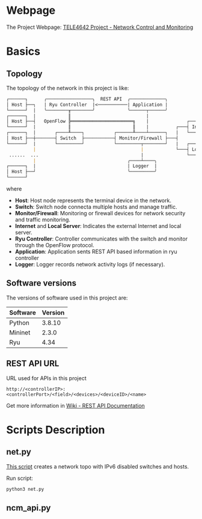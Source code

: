 # Webpage

The Project Webpage: [TELE4642 Project - Network Control and Monitoring](https://sites.google.com/view/tele4642-project-ncm)

# Basics 

## Topology
The topology of the network in this project is like:
``` markdown
┌──────┐      ╭─────────────────╮  REST API  ╭─────────────╮
│ Host ├──┐   | Ryu Controller  |<───────────| Application |
└──────┘  |   ╰────────╥────────╯            ╰──────┬──────╯
┌──────┐  |            ║                            | 
│ Host ├──┤   OpenFlow ╠═══════════════════════╗    |              ┌──────────┐
└──────┘  |            ║                       ║    |          ┌───┤ Internet |
┌──────┐  |       ┌────╨────┐           ┌──────╨────┴──────┐   |   └──────────┘
│ Host ├──┼───────┤ Switch  ├───────────┤ Monitor/Firewall ├───┤
└──────┘  |       └─────────┘           └─────────┬────────┘   |   ┌──────────────┐
          |                                       |            └───┤ Local Server |
 ......  ...                                      |                └──────────────┘
          |                                  ╭────┴────╮
┌──────┐  |                                  | Logger  |
│ Host ├──┘                                  ╰─────────╯
└──────┘  
```
where
- **Host**: Host node represents the terminal device in the network.
- **Switch**: Switch node connecta multiple hosts and manage traffic.
- **Monitor/Firewall**: Monitoring or firewall devices for network security and traffic monitoring.
- **Internet** and **Local Server**: Indicates the external Internet and local server.
- **Ryu Controller**: Controller communicates with the switch and monitor through the OpenFlow protocol.
- **Application**: Application sents REST API based information in ryu controller
- **Logger**: Logger records network activity logs (if necessary).

## Software versions
The versions of software used in this project are:

| Software | Version |
| -------- | ------- |
| Python   | 3.8.10  |
| Mininet  | 2.3.0   |
| Ryu      | 4.34    |

## REST API URL

URL used for APIs in this project
```
http://<controllerIP>:<controllerPort>/<field>/<devices>/<deviceID>/<name>
```

Get more information in [Wiki - REST API Documentation](https://github.com/Caikun-Peng/wiki/REST-API-Documentation)

# Scripts Description
## net.py

[This script](net.py) creates a network topo with IPv6 disabled switches and hosts.

Run script:
``` cmd 
python3 net.py
```

## ncm_api.py


